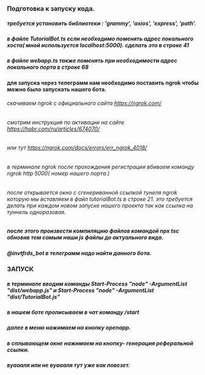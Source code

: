 ### Подготовка к запуску кода. 
##### требуется установить библиотеки : 'grammy', 'axios', 'express', 'path'. 
##### в файле TutorialBot.ts если необходимо поменять адрес локального хоста( мной используется localhost:5000). cделать это в строке  41 
##### в файле webapp.ts также поменять при необходимости адрес локального порта в строке 68 
#### для запуска через телеграмм нам необходимо поставить ngrok чтобы можно было запускать нашего бота.
###### скачиваем ngrok с официального сайта https://ngrok.com/ 
###### смотрим инструкция по активации на сайте https://habr.com/ru/articles/674070/
###### или тут https://ngrok.com/docs/errors/err_ngrok_4018/
###### в терминале ngrok после прохождения регистрации вбиваем команду ngrok http 5000( номер нашего порта )
###### после открывается окно с сгенериванной ссылкой тунеля ngrok которую мы вставляем в файл tutorialBot.ts в строке 21. это требуется делать при каждом новом запуске нашего проекта так как ссылка на туннель одноразовая. 
##### после этого произвести компиляцию файлов командой npx tsc обновив тем самым наши js файлы до актуального вида. 
##### @invtfrds_bot в телеграмм надо найти данного бота. 
### ЗАПУСК 
##### в терминале вводим команды Start-Process "node" -ArgumentList "dist/webapp.js"  и Start-Process "node" -ArgumentList "dist/TutorialBot.js"
##### в нашем боте прописываем в чат команду /start 
##### далее в меню нажимаем на кнопку openapp. 
##### в сплывающем окне нажимаем на кнопку- генерация реферальной ссылки. 
##### вуаааля или не вуаааля тут уже как повезет. 
